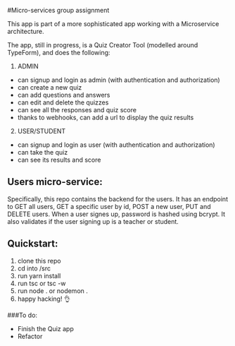 #Micro-services group assignment

This app is part of a more sophisticated app working with a Microservice architecture.

The app, still in progress, is a Quiz Creator Tool (modelled around TypeForm), and does the following:

1. ADMIN
  - can signup and login as admin (with authentication and authorization) 
  - can create a new quiz
  - can add questions and answers
  - can edit and delete the quizzes
  - can see all the responses and quiz score
  - thanks to webhooks, can add a url to display the quiz results
  
2. USER/STUDENT
  - can signup and login as user (with authentication and authorization)
  - can take the quiz
  - can see its results and score
  
  ## Users micro-service:
  Specifically, this repo contains the backend for the users. It has an endpoint to GET all users, GET a specific user by id, POST a new user, PUT and DELETE users.
  When a user signes up, password is hashed using bcrypt.
  It also validates if the user signing up is a teacher or student.
  
## Quickstart:
1. clone this repo
2. cd into /src
3. run yarn install
4. run tsc or tsc -w
5. run node . or nodemon .
6. happy hacking! 👌

###To do:
- Finish the Quiz app
- Refactor
